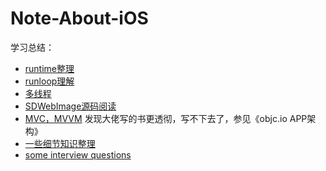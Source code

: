 # Note-About-iOS
学习总结：
* [runtime整理](https://github.com/HeathWang/Note-About-iOS/blob/master/Runtime整理.md)
* [runloop理解](https://github.com/HeathWang/Note-About-iOS/blob/master/Runloop理解.md)
* [多线程](https://github.com/HeathWang/Note-About-iOS/blob/master/多线程.md)
* [SDWebImage源码阅读](https://github.com/HeathWang/Note-About-iOS/blob/master/SDWebImage%20源码阅读.md)
* [MVC，MVVM](https://github.com/HeathWang/Note-About-iOS/blob/master/iOS中各种架构理解.md) 发现大佬写的书更透彻，写不下去了，参见《objc.io APP架构》
* [一些细节知识整理](https://github.com/HeathWang/Note-About-iOS/blob/master/iOS小知识.md)
* [some interview questions](https://github.com/HeathWang/Note-About-iOS/blob/master/-%20-.md)
